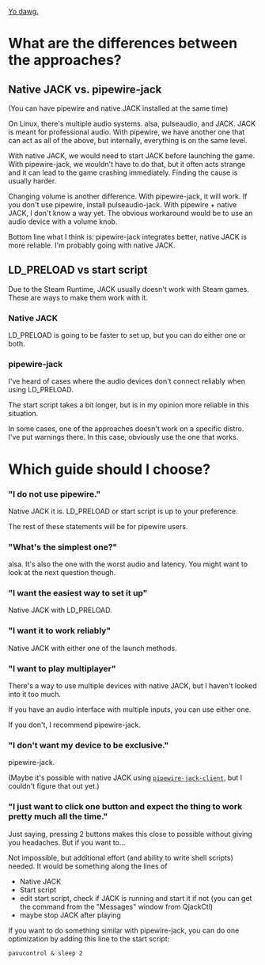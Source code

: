 [Yo dawg.](https://raw.githubusercontent.com/theNizo/linux_rocksmith/refs/heads/main/img/yo-dawg.webp)

# What are the differences between the approaches?

## Native JACK vs. pipewire-jack

(You can have pipewire and native JACK installed at the same time)

On Linux, there's multiple audio systems. alsa, pulseaudio, and JACK. JACK is meant for professional audio. With pipewire, we have another one that can act as all of the above, but internally, everything is on the same level.

With native JACK, we would need to start JACK before launching the game. With pipewire-jack, we wouldn't have to do that, but it often acts strange and it can lead to the game crashing immediately. Finding the cause is usually harder.

Changing volume is another difference. With pipewire-jack, it will work. If you don't use pipewire, install pulseaudio-jack. With pipewire + native JACK, I don't know a way yet. The obvious workaround would be to use an audio device with a volume knob.

Bottom line what I think is: pipewire-jack integrates better, native JACK is more reliable. I'm probably going with native JACK.

## LD_PRELOAD vs start script

Due to the Steam Runtime, JACK usually doesn't work with Steam games. These are ways to make them work with it.

### Native JACK

LD_PRELOAD is going to be faster to set up, but you can do either one or both.

### pipewire-jack

I've heard of cases where the audio devices don't connect reliably when using LD_PRELOAD.

The start script takes a bit longer, but is in my opinion more reliable in this situation.

In some cases, one of the approaches doesn't work on a specific distro. I've put warnings there. In this case, obviously use the one that works.

# Which guide should I choose?

### "I do not use pipewire."

Native JACK it is. LD_PRELOAD or start script is up to your preference.

The rest of these statements will be for pipewire users.

### "What's the simplest one?"

alsa. It's also the one with the worst audio and latency. You might want to look at the next question though.

### "I want the easiest way to set it up"

Native JACK with LD_PRELOAD.

### "I want it to work reliably"

Native JACK with either one of the launch methods.

### "I want to play multiplayer"

There's a way to use multiple devices with native JACK, but I haven't looked into it too much.

If you have an audio interface with multiple inputs, you can use either one.

If you don't, I recommend pipewire-jack.

### "I don't want my device to be exclusive."

pipewire-jack.

(Maybe it's possible with native JACK using [`pipewire-jack-client`](https://wiki.archlinux.org/title/PipeWire#Run_PipeWire_on_top_of_native_JACK), but I couldn't figure that out yet.)

### "I just want to click one button and expect the thing to work pretty much all the time."

Just saying, pressing 2 buttons makes this close to possible without giving you headaches. But if you want to...

Not impossible, but additional effort (and ability to write shell scripts) needed. It would be something along the lines of

* Native JACK
* Start script
* edit start script, check if JACK is running and start it if not (you can get the command from the "Messages" window from QjackCtl)
* maybe stop JACK after playing

If you want to do something similar with pipewire-jack, you can do one optimization by adding this line to the start script:

```
pavucontrol & sleep 2
```
